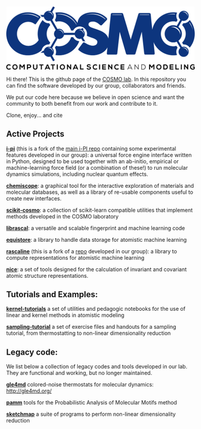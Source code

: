 ![Logo of the Laboratory of Computational Science and Modeling](cosmo-logo_ai2svg.png)

Hi there! This is the github page of the [COSMO lab](https://www.epfl.ch/labs/cosmo/). In this repository you can find the software developed by our group, collaborators and friends. 

We put our code here because we believe in open science and want the community to both benefit from our work and contribute to it. 

Clone, enjoy... and cite



## Active Projects

**[i-pi](https://github.com/lab-cosmo/i-pi)** (this is a fork of the [main i-PI repo](https://github.com/i-pi/) containing some experimental features developed in our group):
	 a universal force engine interface written in Python, designed to be used together with an ab-initio, empirical or machine-learning force field (or a combination of these!) to run molecular dynamics simulations, including nuclear quantum effects.

**[chemiscope](https://github.com/lab-cosmo/chemiscope)**:
	a graphical tool for the interactive exploration of materials and molecular databases, as well as a library of re-usable components useful to create new interfaces.	

**[scikit-cosmo](https://github.com/lab-cosmo/scikit-cosmo)**:
	a collection of scikit-learn compatible utilities that implement methods developed in the COSMO laboratory

**[librascal](https://github.com/lab-cosmo/librascal)**:
	 a versatile and scalable fingerprint and machine learning code

**[equistore](https://github.com/lab-cosmo/equistore)**:
	a library to handle data storage for atomistic machine learning

**[rascaline](https://github.com/lab-cosmo/rascaline)** (this is a fork of a [repo](https://github.com/Luthaf/rascaline) developed in our group):
	a library to compute representations for atomistic machine learning

**[nice](https://github.com/lab-cosmo/nice)**:
	a set of tools designed for the calculation of invariant and covariant atomic structure representations. 



## Tutorials and Examples:

**[kernel-tutorials](https://github.com/lab-cosmo/kernel-tutorials)**
	a set of utilities and pedagogic notebooks for the use of linear and kernel methods in atomistic modeling

**[sampling-tutorial](https://github.com/lab-cosmo/sampling-tutorial)**
	a set of exercise files and handouts for a sampling tutorial, from thermostatting to non-linear dimensionality reduction



## Legacy code:

We list below a collection of legacy codes and tools developed in our lab. They are functional and working, but no longer maintained. 

**[gle4md](https://github.com/lab-cosmo/gle4md)**
	colored-noise thermostats for molecular dynamics: http://gle4md.org/

**[pamm](https://github.com/lab-cosmo/pamm)**
	tools for the Probabilistic Analysis of Molecular Motifs method

**[sketchmap](https://github.com/lab-cosmo/sketchmap)**
	a suite of programs to perform non-linear dimensionality reduction 

